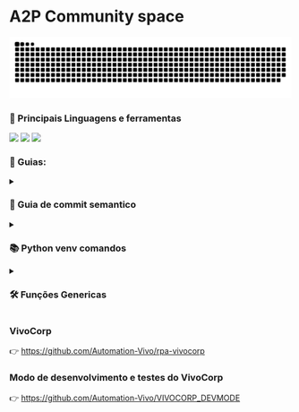 # A2P Community space

<picture>
  <source
    media="(prefers-color-scheme: dark)"
    srcset="https://raw.githubusercontent.com/platane/snk/output/github-contribution-grid-snake-dark.svg"
  />
  <source
    media="(prefers-color-scheme: light)"
    srcset="https://raw.githubusercontent.com/platane/snk/output/github-contribution-grid-snake.svg"
  />
  <img
    alt="github contribution grid snake animation"
    src="https://raw.githubusercontent.com/platane/snk/output/github-contribution-grid-snake.svg"
  />
</picture>

### 🧰 Principais Linguagens e ferramentas
<p>
  <img src="https://cdn.jsdelivr.net/gh/devicons/devicon/icons/python/python-original.svg" width="40px"/>
  <img src="https://cdn.jsdelivr.net/gh/devicons/devicon/icons/jupyter/jupyter-original-wordmark.svg" width="40px"/>
  <img src="https://cdn.jsdelivr.net/gh/devicons/devicon/icons/javascript/javascript-original.svg" width="40px"/>
</p>

### 📘​ Guias:
<details>
    <summary><h3>🦊​ Guia de commit semantico</h3></summary>
    
    ## build
    build: Alterações que afetam o sistema de construção ou dependências externas (escopos de exemplo: gulp, broccoli, npm);

    ## ci
    ci: Changes to our CI configuration files and scripts (example scopes: Travis, Circle, BrowserStack, SauceLabs);

    ## docs
    docs: referem-se a inclusão ou alteração somente de arquivos de documentação;

    ## feat
    feat: Tratam adições de novas funcionalidades ou de quaisquer outras novas implantações ao código;

    ## fix
    fix: Essencialmente definem o tratamento de correções de bugs;

    ## perf
    perf: Uma alteração de código que melhora o desempenho;

    ## refactor
    refactor: Tipo utilizado em quaisquer mudanças que sejam executados no código, porém não alterem a funcionalidade final da tarefa impactada;

    ## style
    exemplostyle: Alterações referentes a formatações na apresentação do código que não afetam o significado do código, como por 
    exemplo: espaço em branco, formatação, ponto e vírgula ausente etc;

    ## test
    test: Adicionando testes ausentes ou corrigindo testes existentes nos processos de testes automatizados (TDD);

    ## chore
    chore: Atualização de tarefas que não ocasionam alteração no código de produção, mas mudanças de ferramentas, mudanças de configuração e bibliotecas que realmente não entram em produção;
    
    ## env
    env: basicamente utilizado na descrição de modificações ou adições em arquivos de configuração em processos e métodos de integração contínua (CI), como parâmetros em arquivos de configuração de containers.
</details>

<details>
    <summary><h3>📚​ Python venv comandos </h3></summary>
    Antes de criar sua venv lembresse de deixala fora do projeto ou adicione-a ao seu gitignore para que não suba esses arquivo para o Git.

    ## Criar venv:
    python -m venv venv

    ## Ativar venv:
    cmd: venv\Scripts\Activate
    bash: source venv/Scripts/activate 

    ##Criar lista de bibliotecas "requirements.txt"
    pip freeze > requirements.txt

    ## Instalar bibliotecas do arquivo "requirements.txt":
    pip install -r requirements.txt
</details>
<details>
    <summary><h3>🛠️​​ Funções Genericas </h3></summary>
    """
  
      def deep_search(driver, tag, nome, show=False):
          
          list_elements = driver.find_elements(By.TAG_NAME, tag)
          for line in list_elements:
              try:
                  text_line = line.text
                  if show == True:
                      print(text_line)
              except Exception as e:
                  print('erro: ', e)
              if nome == text_line:
                  line.click(),sleep(3)
                  break
              
          return line
      
      def count_lines_table(driver, NTable):
          thead = driver.find_elements(By.TAG_NAME, 'thead')[NTable].find_element(By.XPATH, './parent::table/parent::div/parent::div/parent::div')
          nlinhas= len(thead.find_elements(By.TAG_NAME, 'tr')) -2 
          return nlinhas
      
      def search_cell(driver, NTable:int, Nrow, NColumn):
          thead = driver.find_elements(By.TAG_NAME, 'thead')[NTable].find_element(By.XPATH, './parent::table/parent::div/parent::div/parent::div')
          tbody = thead.find_elements(By.TAG_NAME,'tbody')[0].find_elements(By.TAG_NAME,'tr')[Nrow].find_elements(By.TAG_NAME,'td')[NColumn]
      
          return tbody
      
      def checked_icon(driver,Ntable, Column):
          lista_checados = []
          nlinhas = count_lines_table(driver, Ntable) + 1
          for _ in range(nlinhas):
              print(_)
              sleep(3)
              try:
                  ischeck = search_cell(driver, Ntable, _, Column).find_element(By.XPATH,'img').get_attribute('src').split("/")[-1]
                  print(ischeck,"HDGVJBFVFHJVBD")
                  if ischeck == 'check_d.gif':
                      sleep(3)
                      Column_NS = search_cell(driver, Ntable, _, 20).text
                      lista_checados.append(Column_NS)
              except Exception as e:
                  print('Image check not found',e)
                  
          return lista_checados
      
      def ordenamento_checked_icons(Column_EnviadoAtlys, Column_AtualizadoAtlys):
          sorting = []
      
          for _ in Column_EnviadoAtlys:
              if _ in Column_AtualizadoAtlys:
                  sorting.append(_)
          print(sorting)
          return sorting    
  """
</details>

### VivoCorp
👉 https://github.com/Automation-Vivo/rpa-vivocorp


### Modo de desenvolvimento e testes do VivoCorp
👉 https://github.com/Automation-Vivo/VIVOCORP_DEVMODE


